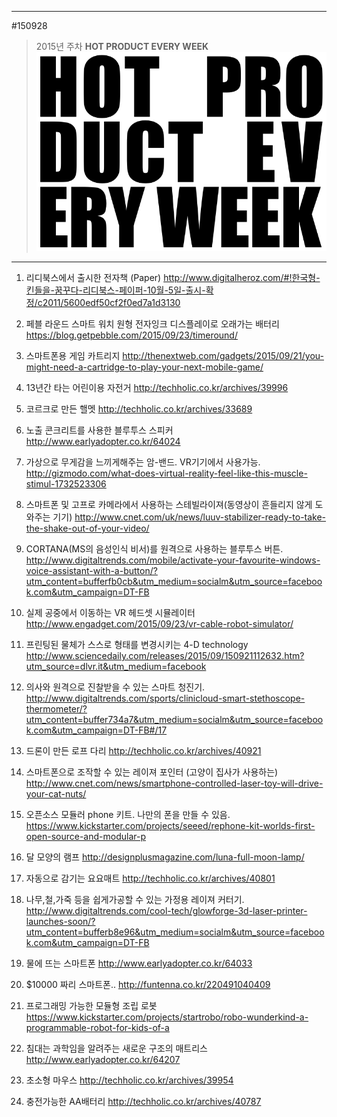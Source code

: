 
---  
#150928  
> 2015년 주차 **HOT PRODUCT EVERY WEEK**  
> ![pic](../image/MAIN.png)  

---  

1. 리디북스에서 출시한 전자책 (Paper)
http://www.digitalheroz.com/#!한국형-킨들을-꿈꾸다-리디북스-페이퍼-10월-5일-출시-확정/c2011/5600edf50cf2f0ed7a1d3130

2. 페블 라운드 스마트 워치
원형 전자잉크 디스플레이로 오래가는 배터리
https://blog.getpebble.com/2015/09/23/timeround/

3. 스마트폰용 게임 카트리지
http://thenextweb.com/gadgets/2015/09/21/you-might-need-a-cartridge-to-play-your-next-mobile-game/

4. 13년간 타는 어린이용 자전거
http://techholic.co.kr/archives/39996

5. 코르크로 만든 핼멧
http://techholic.co.kr/archives/33689

6. 노출 콘크리트를 사용한 블루투스 스피커
http://www.earlyadopter.co.kr/64024

7. 가상으로 무게감을 느끼게해주는 암-밴드. VR기기에서 사용가능.
http://gizmodo.com/what-does-virtual-reality-feel-like-this-muscle-stimul-1732523306

8. 스마트폰 및 고프로 카메라에서 사용하는 스테빌라이져(동영상이 흔들리지 않게 도와주는 기기)
http://www.cnet.com/uk/news/luuv-stabilizer-ready-to-take-the-shake-out-of-your-video/

9. CORTANA(MS의 음성인식 비서)를 원격으로 사용하는 블루투스 버튼.
http://www.digitaltrends.com/mobile/activate-your-favourite-windows-voice-assistant-with-a-button/?utm_content=bufferfb0cb&utm_medium=socialm&utm_source=facebook.com&utm_campaign=DT-FB

10. 실제 공중에서 이동하는 VR 헤드셋 시뮬레이터
http://www.engadget.com/2015/09/23/vr-cable-robot-simulator/

11. 프린팅된 물체가 스스로 형태를 변경시키는 4-D technology
http://www.sciencedaily.com/releases/2015/09/150921112632.htm?utm_source=dlvr.it&utm_medium=facebook

12. 의사와 원격으로 진찰받을 수 있는 스마트 청진기.
http://www.digitaltrends.com/sports/clinicloud-smart-stethoscope-thermometer/?utm_content=buffer734a7&utm_medium=socialm&utm_source=facebook.com&utm_campaign=DT-FB#/17

13. 드론이 만든 로프 다리
http://techholic.co.kr/archives/40921


14. 스마트폰으로 조작할 수 있는 레이져 포인터 (고양이 집사가 사용하는)
http://www.cnet.com/news/smartphone-controlled-laser-toy-will-drive-your-cat-nuts/

15. 오픈소스 모듈러 phone 키트. 나만의 폰을 만들 수 있음. 
https://www.kickstarter.com/projects/seeed/rephone-kit-worlds-first-open-source-and-modular-p


16. 달 모양의 램프
http://designplusmagazine.com/luna-full-moon-lamp/

17. 자동으로 감기는 요요매트
http://techholic.co.kr/archives/40801

18. 나무,철,가죽 등을 쉽게가공할 수 있는 가정용 레이져 커터기.
http://www.digitaltrends.com/cool-tech/glowforge-3d-laser-printer-launches-soon/?utm_content=bufferb8e96&utm_medium=socialm&utm_source=facebook.com&utm_campaign=DT-FB


19. 물에 뜨는 스마트폰
http://www.earlyadopter.co.kr/64033


20. $10000 짜리 스마트폰..
http://funtenna.co.kr/220491040409

21. 프로그래밍 가능한 모듈형 조립 로봇
https://www.kickstarter.com/projects/startrobo/robo-wunderkind-a-programmable-robot-for-kids-of-a


22. 침대는 과학임을 알려주는 새로운 구조의 매트리스
http://www.earlyadopter.co.kr/64207

23. 초소형 마우스
http://techholic.co.kr/archives/39954

24. 충전가능한 AA배터리
http://techholic.co.kr/archives/40787


